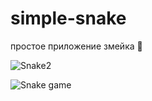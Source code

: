 # simple-snake

простое приложение змейка 🐲

![Snake2](https://user-images.githubusercontent.com/58111039/149412916-7d221a2b-daf2-4334-86c3-160c04463124.png)

![Snake game](https://user-images.githubusercontent.com/58111039/149412945-5dfade05-ad28-49f1-93fc-d61d146a6498.png)



